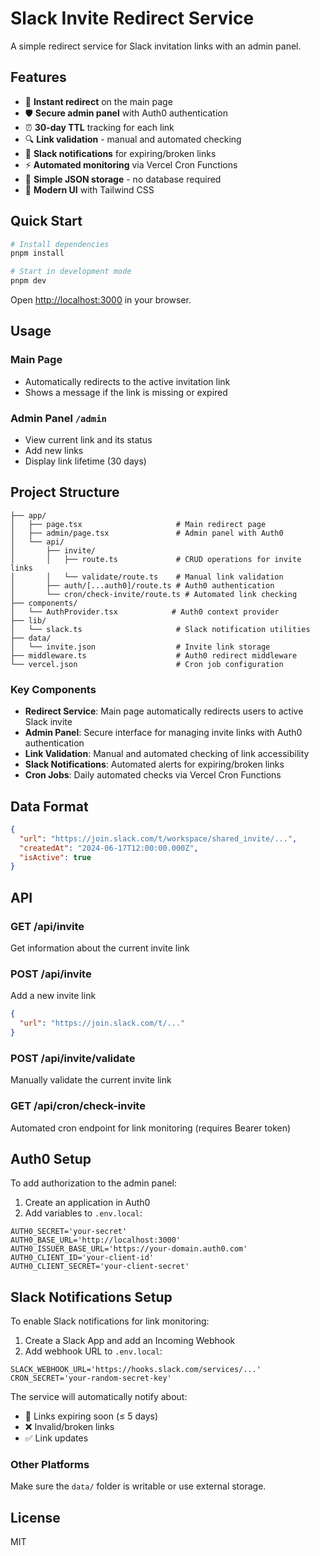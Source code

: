 # Slack Invite Redirect Service

A simple redirect service for Slack invitation links with an admin panel.

## Features

- 🚀 **Instant redirect** on the main page
- 🛡️ **Secure admin panel** with Auth0 authentication
- ⏰ **30-day TTL** tracking for each link
- 🔍 **Link validation** - manual and automated checking
- 📱 **Slack notifications** for expiring/broken links
- ⚡ **Automated monitoring** via Vercel Cron Functions
- 💾 **Simple JSON storage** - no database required
- 🎨 **Modern UI** with Tailwind CSS

## Quick Start

```bash
# Install dependencies
pnpm install

# Start in development mode
pnpm dev
```

Open [http://localhost:3000](http://localhost:3000) in your browser.

## Usage

### Main Page
- Automatically redirects to the active invitation link
- Shows a message if the link is missing or expired

### Admin Panel `/admin`
- View current link and its status
- Add new links
- Display link lifetime (30 days)

## Project Structure

```
├── app/
│   ├── page.tsx                     # Main redirect page
│   ├── admin/page.tsx               # Admin panel with Auth0
│   └── api/
│       ├── invite/
│       │   ├── route.ts             # CRUD operations for invite links
│       │   └── validate/route.ts    # Manual link validation
│       ├── auth/[...auth0]/route.ts # Auth0 authentication
│       └── cron/check-invite/route.ts # Automated link checking
├── components/
│   └── AuthProvider.tsx            # Auth0 context provider
├── lib/
│   └── slack.ts                     # Slack notification utilities
├── data/
│   └── invite.json                  # Invite link storage
├── middleware.ts                    # Auth0 redirect middleware
└── vercel.json                      # Cron job configuration
```

### Key Components

- **Redirect Service**: Main page automatically redirects users to active Slack invite
- **Admin Panel**: Secure interface for managing invite links with Auth0 authentication
- **Link Validation**: Manual and automated checking of link accessibility
- **Slack Notifications**: Automated alerts for expiring/broken links
- **Cron Jobs**: Daily automated checks via Vercel Cron Functions

## Data Format

```json
{
  "url": "https://join.slack.com/t/workspace/shared_invite/...",
  "createdAt": "2024-06-17T12:00:00.000Z",
  "isActive": true
}
```

## API

### GET /api/invite
Get information about the current invite link

### POST /api/invite
Add a new invite link
```json
{
  "url": "https://join.slack.com/t/..."
}
```

### POST /api/invite/validate
Manually validate the current invite link

### GET /api/cron/check-invite
Automated cron endpoint for link monitoring (requires Bearer token)

## Auth0 Setup

To add authorization to the admin panel:

1. Create an application in Auth0
2. Add variables to `.env.local`:
```env
AUTH0_SECRET='your-secret'
AUTH0_BASE_URL='http://localhost:3000'
AUTH0_ISSUER_BASE_URL='https://your-domain.auth0.com'
AUTH0_CLIENT_ID='your-client-id'
AUTH0_CLIENT_SECRET='your-client-secret'
```

## Slack Notifications Setup

To enable Slack notifications for link monitoring:

1. Create a Slack App and add an Incoming Webhook
2. Add webhook URL to `.env.local`:
```env
SLACK_WEBHOOK_URL='https://hooks.slack.com/services/...'
CRON_SECRET='your-random-secret-key'
```

The service will automatically notify about:
- 🚨 Links expiring soon (≤ 5 days)
- ❌ Invalid/broken links
- ✅ Link updates


### Other Platforms
Make sure the `data/` folder is writable or use external storage.

## License

MIT
